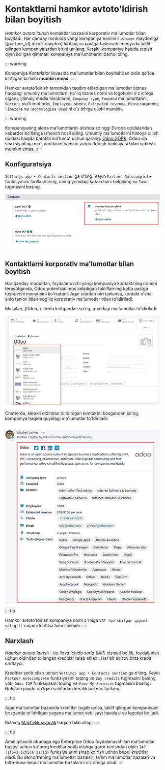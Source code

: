 # Kontaktlarni hamkor avtoto'ldirish bilan boyitish

*Hamkor avtoto'ldirish* kontaktlar bazasini korporativ
ma'lumotlar bilan boyitadi. Har qanday modulda yangi kompaniya nomini
`Customer` maydoniga
([partner_id] texnik maydon) kiriting va
pastga tushuvchi menyuda taklif qilingan kompaniyalardan birini tanlang. Kerakli kompaniya haqida topish qiyin bo'lgan qimmatli kompaniya ma'lumotlarini darhol oling.

::: warning

Kompaniya *Kontaktlar*
ilovasida ma'lumotlar bilan boyitishdan oldin qo'lda kiritilgan bo'lishi **mumkin emas**.
::::

Hamkor avtoto'ldirish tomonidan taqdim etiladigan ma'lumotlar biznes haqidagi umumiy ma'lumotlarni (to'liq biznes nomi va logotipini o'z ichiga olgan), ijtimoiy media hisoblarini, `Company type`, `Founded`
ma'lumotlarini, `Sectors` ma'lumotlarini,
`Employees` sonini,
`Estimated revenue`,
`Phone` raqamini,
`Timezone` va
`Technologies Used` ni o'z ichiga olishi mumkin.

::: warning

Kompaniyaning aloqa ma'lumotlarini olishda so'nggi Evropa qoidalaridan xabardor bo'lishga ishonch hosil qiling. Umumiy ma'lumotlarni himoya qilish qoidasi haqida batafsil ma'lumot uchun qarang: [Odoo GDPR](http://odoo.com/gdpr). Odoo-da shaxsiy aloqa ma'lumotlarini hamkor avtoto'ldirish funksiyasi bilan qidirish mumkin emas.
::::

## Konfiguratsiya

`Settings app ‣ Contacts section` ga o'ting. Keyin `Partner
Autocomplete` funksiyasini faollashtiring,
uning yonidagi katakchani belgilang va `Save` tugmasini bosing.

![View of settings page and the activations of the feature in Odoo.](partner_autocomplete/settings-partner-autocomplete.png)

## Kontaktlarni korporativ ma'lumotlar bilan boyitish

Har qanday moduldan, foydalanuvchi yangi kompaniya kontaktining nomini terayotganda, Odoo potentsial mos keladigan takliflarning katta pastga tushuvchi menyusini ko'rsatadi. Agar ulardan biri tanlansa, kontakt o'sha aniq tanlov bilan bog'liq korporativ ma'lumotlar bilan to'ldiriladi.

Masalan, [Odoo] ni terib kiritgandan so'ng, quyidagi ma'lumotlar to'ldiriladi:

![Creating a new contact in Odoo](partner_autocomplete/odoo-autocomplete.png)

Chatterda, kerakli oldindan to'ldirilgan kontaktni bosgandan so'ng, kompaniya haqida quyidagi ma'lumotlar to'ldiriladi:

![View of the information being shown about odoo with the autocomplete option in Odoo](partner_autocomplete/odoo-info-autocomplete.png)

::: tip

Hamkor avtoto'ldirish kompaniya nomi o'rniga
`VAT (qo'shilgan qiymat solig'i)` raqami kiritilsa ham ishlaydi.
::::

## Narxlash

*Hamkor avtoto'ldirish* - bu *Ilova ichida xarid (IAP)* xizmati bo'lib,
foydalanish uchun oldindan to'langan kreditlar talab etiladi. Har bir so'rov bitta kredit sarflaydi.

Kreditlar sotib olish uchun
`Settings app ‣ Contacts section` ga o'ting. Keyin `Partner Autocomplete` funksiyasini toping va
`Buy credits` tugmasini bosing yoki
`Odoo IAP` funksiyasini toping va
`View My Services` tugmasini bosing. Natijada paydo bo'lgan sahifadan kerakli paketni tanlang.

::: tip

Agar ma'lumotlar bazasida kreditlar tugab qolsa, taklif qilingan kompaniyani bosganda to'ldirilgan yagona ma'lumot veb-sayt havolasi va logotipi bo'ladi.

Bizning [Maxfiylik siyosati](https://iap.ooo.com/privacy) haqida bilib oling.
::::

::: tip

Amal qiluvchi obunaga ega Enterprise Odoo foydalanuvchilari ma'lumotlar bazasi uchun ko'proq kreditlar sotib olishga qaror berishdan oldin `IAP (Ilova ichida
xarid)` funksiyalarini sinab ko'rish uchun bepul kreditlar oladi. Bu demo/trening ma'lumotlar bazalari, ta'lim ma'lumotlar bazalari va bitta-ilova-bepul ma'lumotlar bazalarini o'z ichiga oladi.
::::

